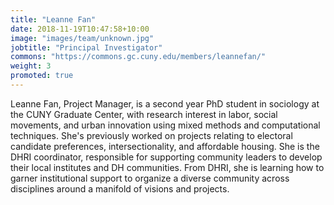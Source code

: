```yaml
---
title: "Leanne Fan"
date: 2018-11-19T10:47:58+10:00
image: "images/team/unknown.jpg"
jobtitle: "Principal Investigator"
commons: "https://commons.gc.cuny.edu/members/leannefan/"
weight: 3
promoted: true
---
```


<p>
Leanne Fan, Project Manager, is a second year PhD student in sociology at the CUNY Graduate Center, with research interest in labor, social movements, and urban innovation using mixed methods and computational techniques. She's previously worked on projects relating to electoral candidate preferences, intersectionality, and affordable housing. She is the DHRI coordinator, responsible for supporting community leaders to develop their local institutes and DH communities. From DHRI, she is learning how to garner institutional support to organize a diverse community across disciplines around a manifold of visions and projects.
</p>

